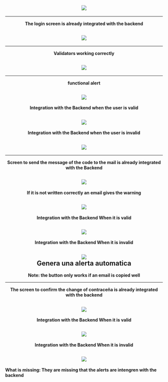 <div align="center">

# <img src="./image/p_bulon 1.PNG">

<hr>

**The login screen is already integrated with the backend**

## <img src="./image/Login.PNG">

<hr>

**Validators working correctly**

## <img src="./image/validators.PNG">

<hr>

**functional alert**

## <img src="./image/Alerta.PNG">

**Integration with the Backend when the user is valid**
## <img src="./image/Login-correct.PNG">

**Integration with the Backend when the user is invalid**
## <img src="./image/Login-invalid.PNG">

<hr>

**Screen to send the message of the code to the mail is already integrated with the Backend**

## <img src="./image/Change Pass.PNG">


**If it is not written correctly an email gives the warning**

## <img src="./image/recuPass-list-error.PNG">

**Integration with the Backend When it is valid**
## <img src="./image/Change Pass-valid.PNG">

**Integration with the Backend When it is invalid**
## <img src="./image/Change Pass-invalid.PNG"> <br> Genera una alerta automatica

**Note: the button only works if an email is copied well**



<hr>

**The screen to confirm the change of contraceña is already integrated with the backend**

## <img src="./image/RecuPassword.PNG">

**Integration with the Backend When it is valid**

## <img src="./image/RecuPassword-valid.PNG">

**Integration with the Backend When it is invalid**

## <img src="./image/RecuPassword-invalid.PNG">

</div>

<div align="left">

**What is missing: They are missing that the alerts are intengren with the backend**


</div>